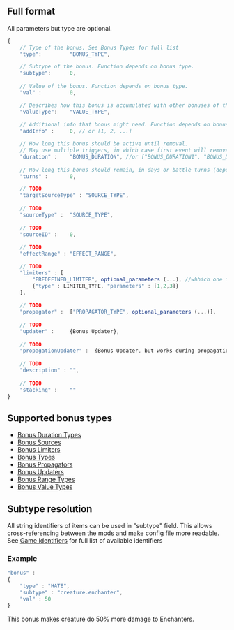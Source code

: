 ## Full format

All parameters but type are optional.

``` javascript
{
	// Type of the bonus. See Bonus Types for full list
	"type":         "BONUS_TYPE",

	// Subtype of the bonus. Function depends on bonus type.
	"subtype":      0,
	
	// Value of the bonus. Function depends on bonus type.
	"val" :         0,

	// Describes how this bonus is accumulated with other bonuses of the same type
	"valueType":    "VALUE_TYPE",
	
	// Additional info that bonus might need. Function depends on bonus type.
	"addInfo" :     0, // or [1, 2, ...]

	// How long this bonus should be active until removal.
	// May use multiple triggers, in which case first event will remove this bonus
	"duration" :    "BONUS_DURATION", //or ["BONUS_DURATION1", "BONUS_DURATION2", ...]"
	
	// How long this bonus should remain, in days or battle turns (depending on bonus duration)
	"turns" :       0,

	// TODO
	"targetSourceType" : "SOURCE_TYPE",
	
	// TODO
	"sourceType" :  "SOURCE_TYPE",
	
	// TODO
	"sourceID" :    0,
	
	// TODO
	"effectRange" : "EFFECT_RANGE",

	// TODO
	"limiters" : [
		"PREDEFINED_LIMITER", optional_parameters (...), //whhich one is preferred?
		{"type" : LIMITER_TYPE, "parameters" : [1,2,3]}
	],
	
	// TODO
	"propagator" : 	["PROPAGATOR_TYPE", optional_parameters (...)],
	
	// TODO
	"updater" :	    {Bonus Updater},
	
	// TODO
	"propagationUpdater" :	{Bonus Updater, but works during propagation},
	
	// TODO
	"description" : "",
	
	// TODO
	"stacking" :    ""
}
```

## Supported bonus types

- [Bonus Duration Types](Bonus/Bonus_Duration_Types.md)
- [Bonus Sources](Bonus/Bonus_Sources.md)
- [Bonus Limiters](Bonus/Bonus_Limiters.md)
- [Bonus Types](Bonus/Bonus_Types.md)
- [Bonus Propagators](Bonus/Bonus_Propagators.md)
- [Bonus Updaters](Bonus/Bonus_Updaters.md)
- [Bonus Range Types](Bonus/Bonus_Range_Types.md)
- [Bonus Value Types](Bonus/Bonus_Value_Types.md)

## Subtype resolution

All string identifiers of items can be used in "subtype" field. This allows cross-referencing between the mods and make config file more readable.
See [Game Identifiers](Game_Identifiers.md) for full list of available identifiers
 
### Example

``` javascript
"bonus" :
{
	"type" : "HATE",
	"subtype" : "creature.enchanter",
	"val" : 50
}
```

This bonus makes creature do 50% more damage to Enchanters.